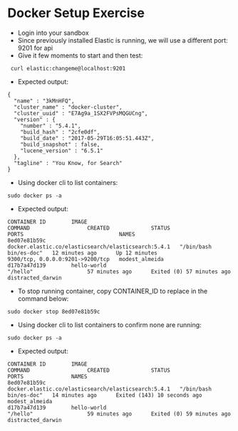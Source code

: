 # Docker Setup Exercise #

* Login into your sandbox
* Since previously installed Elastic is running, we will use a different port: 9201 for api
* Give it few moments to start and then test:
```
 curl elastic:changeme@localhost:9201
```
* Expected output:
```
{
  "name" : "3kMnHFQ",
  "cluster_name" : "docker-cluster",
  "cluster_uuid" : "E7Ag9a_1SX2FVPsMQGUCng",
  "version" : {
    "number" : "5.4.1",
    "build_hash" : "2cfe0df",
    "build_date" : "2017-05-29T16:05:51.443Z",
    "build_snapshot" : false,
    "lucene_version" : "6.5.1"
  },
  "tagline" : "You Know, for Search"
}
```
* Using docker cli to list containers:
```
sudo docker ps -a
```
* Expected output:
```
CONTAINER ID        IMAGE                                                 COMMAND                  CREATED             STATUS                      PORTS                              NAMES
8ed07e81b59c        docker.elastic.co/elasticsearch/elasticsearch:5.4.1   "/bin/bash bin/es-doc"   12 minutes ago      Up 12 minutes               9300/tcp, 0.0.0.0:9201->9200/tcp   modest_almeida
d17b7a47d139        hello-world                                           "/hello"                 57 minutes ago      Exited (0) 57 minutes ago                                      distracted_darwin
```
* To stop running container, copy CONTAINER_ID to replace in the command below:
```
sudo docker stop 8ed07e81b59c

```
* Using docker cli to list containers to confirm none are running:
```
sudo docker ps -a
```
* Expected output:
```
CONTAINER ID        IMAGE                                                 COMMAND                  CREATED             STATUS                        PORTS               NAMES
8ed07e81b59c        docker.elastic.co/elasticsearch/elasticsearch:5.4.1   "/bin/bash bin/es-doc"   14 minutes ago      Exited (143) 10 seconds ago                       modest_almeida
d17b7a47d139        hello-world                                           "/hello"                 59 minutes ago      Exited (0) 59 minutes ago                         distracted_darwin

```
